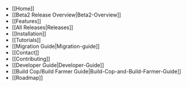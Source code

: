 * [[Home]]
* [[Beta2 Release Overview|Beta2-Overview]]
* [[Features]]
* [[All Releases|Releases]]
* [[Installation]]
* [[Tutorials]]
* [[Migration Guide|Migration-guide]]
* [[Contact]]
* [[Contributing]]
* [[Developer Guide|Developer-Guide]]
* [[Build Cop/Build Farmer Guide|Build-Cop-and-Build-Farmer-Guide]]
* [[Roadmap]]

